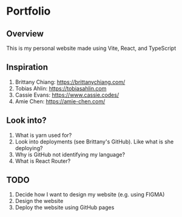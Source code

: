 # Portfolio 

## Overview
This is my personal website made using Vite, React, and TypeScript

## Inspiration
1. Brittany Chiang: https://brittanychiang.com/
2. Tobias Ahlin: https://tobiasahlin.com
3. Cassie Evans: https://www.cassie.codes/
4. Amie Chen: https://amie-chen.com/

## Look into?
1. What is yarn used for?
2. Look into deployments (see Brittany's GitHub). Like what is she deploying?
3. Why is GitHub not identifying my language?
4. What is React Router?

## TODO
1. Decide how I want to design my website (e.g. using FIGMA)
2. Design the website
3. Deploy the website using GitHub pages
